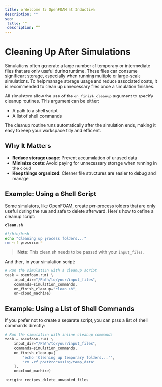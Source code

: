 ```yaml
---
title: ⚙️ Welcome to OpenFOAM at Inductiva
description: ""
seo:
 title: “”
 description: “”
---
```


# Cleaning Up After Simulations

Simulations often generate a large number of temporary or intermediate files
that are only useful during runtime. These files can consume significant
storage, especially when running multiple or large-scale simulations. To help
manage storage usage and reduce associated costs, it is recommended to clean up
unnecessary files once a simulation finishes.

All simulators allow the use of the `on_finish_cleanup` argument to specify
cleanup routines. This argument can be either:
- A path to a shell script
- A list of shell commands

The cleanup routine runs automatically after the simulation ends, making it easy
to keep your workspace tidy and efficient.

## Why It Matters

- **Reduce storage usage**: Prevent accumulation of unused data
- **Minimize costs**: Avoid paying for unnecessary storage when running in the cloud
- **Keep things organized**: Cleaner file structures are easier to debug and manage

## Example: Using a Shell Script

Some simulators, like OpenFOAM, create per-process folders that are only useful
during the run and safe to delete afterward. Here's how to define a cleanup script:

**`clean.sh`**
```bash
#!/bin/bash
echo "Cleaning up process folders..."
rm -rf processor*
```

> **Note**: This clean.sh needs to be passed with your `input_files`.

And then, in your simulation script:

```python
# Run the simulation with a cleanup script
task = openfoam.run( \
    input_dir="/Path/to/your/input_files",
    commands=simulation_commands,
    on_finish_cleanup="clean.sh",
    on=cloud_machine)
```

## Example: Using a List of Shell Commands

If you prefer not to create a separate script, you can pass a list of shell
commands directly:

```python
# Run the simulation with inline cleanup commands
task = openfoam.run( \
    input_dir="/Path/to/your/input_files",
    commands=simulation_commands,
    on_finish_cleanup=[
        "echo 'Cleaning up temporary folders...'",
        "rm -rf postProcessing/temp_data"
    ],
    on=cloud_machine)
```

```{banner_small}
:origin: recipes_delete_unwanted_files
```